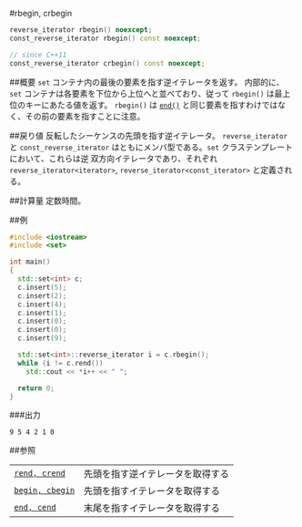 #rbegin, crbegin
```cpp
reverse_iterator rbegin() noexcept;
const_reverse_iterator rbegin() const noexcept;

// since C++11
const_reverse_iterator crbegin() const noexcept;
```


##概要
`set` コンテナ内の最後の要素を指す逆イテレータを返す。 
内部的に、`set` コンテナは各要素を下位から上位へと並べており、従って `rbegin()` は最上位のキーにあたる値を返す。 
`rbegin()` は [`end()`](./end.md) と同じ要素を指すわけではなく、その前の要素を指すことに注意。


##戻り値
反転したシーケンスの先頭を指す逆イテレータ。 
`reverse_iterator` と `const_reverse_iterator` はともにメンバ型である。`set` クラステンプレートにおいて、これらは逆 双方向イテレータであり、それぞれ `reverse_iterator<iterator>`, `reverse_iterator<const_iterator>` と定義される。


##計算量
定数時間。


##例
```cpp
#include <iostream>
#include <set>

int main()
{
  std::set<int> c;
  c.insert(5);
  c.insert(2);
  c.insert(4);
  c.insert(1);
  c.insert(0);
  c.insert(0);
  c.insert(9);

  std::set<int>::reverse_iterator i = c.rbegin();
  while (i != c.rend())
    std::cout << *i++ << " ";

  return 0;
}
```

###出力
```
9 5 4 2 1 0 
```

##参照

| | |
|---------------------------------------------------------------------------------------------|--------------------------------------------------|
| [`rend, crend`](./rend.md) | 先頭を指す逆イテレータを取得する |
| [`begin, cbegin`](./begin.md) | 先頭を指すイテレータを取得する |
| [`end, cend`](./end.md) | 末尾を指すイテレータを取得する |


